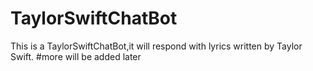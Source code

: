 # TaylorSwiftChatBot

This is a TaylorSwiftChatBot,it will respond with lyrics written by Taylor Swift. 
#more will be added later
